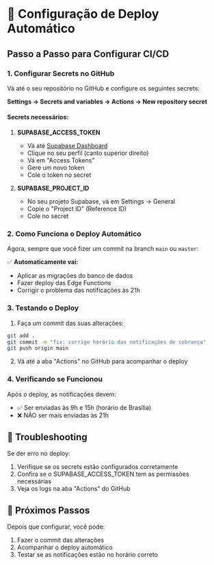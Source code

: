# 🚀 Configuração de Deploy Automático

## Passo a Passo para Configurar CI/CD

### 1. Configurar Secrets no GitHub

Vá até o seu repositório no GitHub e configure os seguintes secrets:

**Settings → Secrets and variables → Actions → New repository secret**

#### Secrets necessários:

1. **SUPABASE_ACCESS_TOKEN**
   - Vá até [Supabase Dashboard](https://supabase.com/dashboard)
   - Clique no seu perfil (canto superior direito)
   - Vá em "Access Tokens"
   - Gere um novo token
   - Cole o token no secret

2. **SUPABASE_PROJECT_ID**
   - No seu projeto Supabase, vá em Settings → General
   - Copie o "Project ID" (Reference ID)
   - Cole no secret

### 2. Como Funciona o Deploy Automático

Agora, sempre que você fizer um commit na branch `main` ou `master`:

✅ **Automaticamente vai:**
- Aplicar as migrações do banco de dados
- Fazer deploy das Edge Functions
- Corrigir o problema das notificações às 21h

### 3. Testando o Deploy

1. Faça um commit das suas alterações:
```bash
git add .
git commit -m "fix: corrige horário das notificações de cobrança"
git push origin main
```

2. Vá até a aba "Actions" no GitHub para acompanhar o deploy

### 4. Verificando se Funcionou

Após o deploy, as notificações devem:
- ✅ Ser enviadas às 9h e 15h (horário de Brasília)
- ❌ NÃO ser mais enviadas às 21h

## 🔧 Troubleshooting

Se der erro no deploy:
1. Verifique se os secrets estão configurados corretamente
2. Confira se o SUPABASE_ACCESS_TOKEN tem as permissões necessárias
3. Veja os logs na aba "Actions" do GitHub

## 📝 Próximos Passos

Depois que configurar, você pode:
1. Fazer o commit das alterações
2. Acompanhar o deploy automático
3. Testar se as notificações estão no horário correto